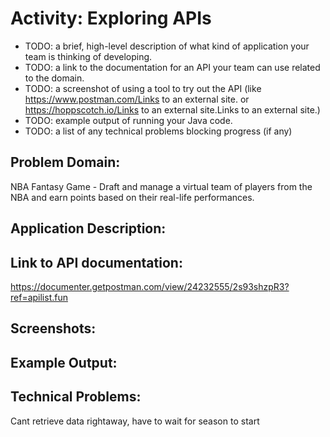 # Activity: Exploring APIs
- TODO: a brief, high-level description of what kind of application your team is thinking of developing.
- TODO: a link to the documentation for an API your team can use related to the domain.
- TODO: a screenshot of using a tool to try out the API (like https://www.postman.com/Links to an external site. or https://hoppscotch.io/Links to an external site.Links to an external site.)
- TODO: example output of running your Java code.
- TODO: a list of any technical problems blocking progress (if any)


## Problem Domain: 
NBA Fantasy Game - Draft and manage a virtual team of players from the NBA and earn points based on their real-life performances.
## Application Description: 

## Link to API documentation: 

https://documenter.getpostman.com/view/24232555/2s93shzpR3?ref=apilist.fun

## Screenshots:

## Example Output:

## Technical Problems:

Cant retrieve data rightaway, have to wait for season to start
